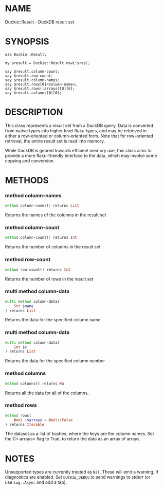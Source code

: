 NAME
====

Duckie::Result - DuckDB result set

SYNOPSIS
========

    use Duckie::Result;

    my $result = Duckie::Result.new(:$res);

    say $result.column-count;
    say $result.row-count;
    say $result.column-names;
    say $result.rows[0]<column-name>;
    say $result.rows(:arrays)[0][0];
    say $result.columns[0][0];

DESCRIPTION
===========

This class represents a result set from a DuckDB query. Data is converted from native types into higher level Raku types, and may be retrieved in either a row-oriented or column-oriented form. Note that for row-oriented retrieval, the entire result set is read into memory.

While DuckDB is geared towards efficient memory use, this class aims to provide a more Raku-friendly interface to the data, which may involve some copying and conversion.

METHODS
=======

### method column-names

```raku
method column-names() returns List
```

Returns the names of the columns in the result set

### method column-count

```raku
method column-count() returns Int
```

Returns the number of columns in the result set

### method row-count

```raku
method row-count() returns Int
```

Returns the number of rows in the result set

### multi method column-data

```raku
multi method column-data(
    Str $name
) returns List
```

Returns the data for the specified column name

### multi method column-data

```raku
multi method column-data(
    Int $c
) returns List
```

Returns the data for the specified column number

### method columns

```raku
method columns() returns Mu
```

Returns all the data for all of the columns.

### method rows

```raku
method rows(
    Bool :$arrays = Bool::False
) returns Iterable
```

The dataset as a list of hashes, where the keys are the column names. Set the C<:arrays> flag to True, to return the data as an array of arrays.

NOTES
=====

Unsupported types are currently treated as `Nil`. These will emit a warning, if diagnostics are enabled. Set `DUCKIE_DEBUG` to send warnings to stderr (or use `Log::Async` and add a tap).

